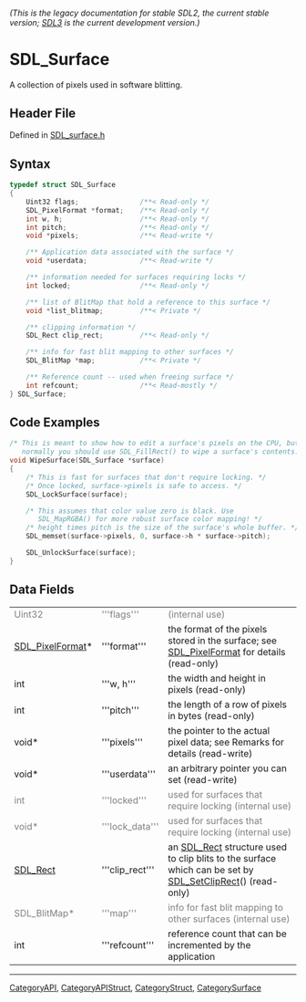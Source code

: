 ###### (This is the legacy documentation for stable SDL2, the current stable version; [SDL3](https://wiki.libsdl.org/SDL3/) is the current development version.)
# SDL_Surface

A collection of pixels used in software blitting.

## Header File

Defined in [SDL_surface.h](https://github.com/libsdl-org/SDL/blob/SDL2/include/SDL_surface.h)

## Syntax

```c
typedef struct SDL_Surface
{
    Uint32 flags;               /**< Read-only */
    SDL_PixelFormat *format;    /**< Read-only */
    int w, h;                   /**< Read-only */
    int pitch;                  /**< Read-only */
    void *pixels;               /**< Read-write */

    /** Application data associated with the surface */
    void *userdata;             /**< Read-write */

    /** information needed for surfaces requiring locks */
    int locked;                 /**< Read-only */

    /** list of BlitMap that hold a reference to this surface */
    void *list_blitmap;         /**< Private */

    /** clipping information */
    SDL_Rect clip_rect;         /**< Read-only */

    /** info for fast blit mapping to other surfaces */
    SDL_BlitMap *map;           /**< Private */

    /** Reference count -- used when freeing surface */
    int refcount;               /**< Read-mostly */
} SDL_Surface;
```

## Code Examples

```c
/* This is meant to show how to edit a surface's pixels on the CPU, but
   normally you should use SDL_FillRect() to wipe a surface's contents. */
void WipeSurface(SDL_Surface *surface)
{
    /* This is fast for surfaces that don't require locking. */
    /* Once locked, surface->pixels is safe to access. */
    SDL_LockSurface(surface);

    /* This assumes that color value zero is black. Use
       SDL_MapRGBA() for more robust surface color mapping! */
    /* height times pitch is the size of the surface's whole buffer. */
    SDL_memset(surface->pixels, 0, surface->h * surface->pitch);

    SDL_UnlockSurface(surface);
}
```

## Data Fields

|                                                              |                                                                 |                                                                                                                                           |
| ------------------------------------------------------------ | --------------------------------------------------------------- | ----------------------------------------------------------------------------------------------------------------------------------------- |
| <span style="color: rgb(128, 128, 128);">Uint32</span>       | <span style="color: rgb(128, 128, 128);">'''flags'''</span>     | <span style="color: rgb(128, 128, 128);">(internal use)</span>                                                                            |
| [SDL_PixelFormat](SDL_PixelFormat)*                          | '''format'''                                                    | the format of the pixels stored in the surface; see [SDL_PixelFormat](SDL_PixelFormat) for details (read-only)                            |
| int                                                          | '''w, h'''                                                      | the width and height in pixels (read-only)                                                                                                |
| int                                                          | '''pitch'''                                                     | the length of a row of pixels in bytes (read-only)                                                                                        |
| void*                                                        | '''pixels'''                                                    | the pointer to the actual pixel data; see Remarks for details (read-write)                                                                |
| void*                                                        | '''userdata'''                                                  | an arbitrary pointer you can set (read-write)                                                                                             |
| <span style="color: rgb(128, 128, 128);">int</span>          | <span style="color: rgb(128, 128, 128);">'''locked'''</span>    | <span style="color: rgb(128, 128, 128);">used for surfaces that require locking (internal use)</span>                                     |
| <span style="color: rgb(128, 128, 128);">void*</span>        | <span style="color: rgb(128, 128, 128);">'''lock_data'''</span> | <span style="color: rgb(128, 128, 128);">used for surfaces that require locking (internal use)</span>                                     |
| [SDL_Rect](SDL_Rect)                                         | '''clip_rect'''                                                 | an [SDL_Rect](SDL_Rect) structure used to clip blits to the surface which can be set by [SDL_SetClipRect](SDL_SetClipRect)() (read-only)  |
| <span style="color: rgb(128, 128, 128);">SDL_BlitMap*</span> | <span style="color: rgb(128, 128, 128);">'''map'''</span>       | <span style="color: rgb(128, 128, 128);">info for fast blit mapping to other surfaces (internal use)</span>                               |
| int                                                          | '''refcount'''                                                  | reference count that can be incremented by the application                                                                                |

----
[CategoryAPI](CategoryAPI), [CategoryAPIStruct](CategoryAPIStruct), [CategoryStruct](CategoryStruct), [CategorySurface](CategorySurface)


